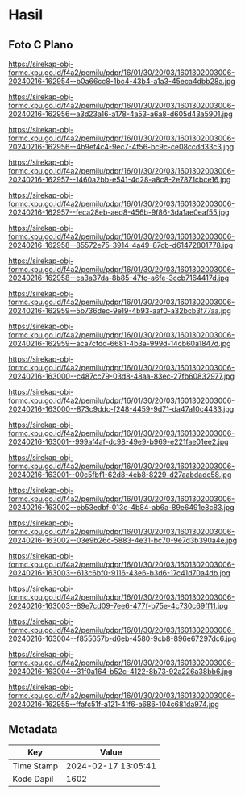 # Hasil

## Foto C Plano

https://sirekap-obj-formc.kpu.go.id/f4a2/pemilu/pdpr/16/01/30/20/03/1601302003006-20240216-162954--b0a66cc8-1bc4-43b4-a1a3-45eca4dbb28a.jpg

https://sirekap-obj-formc.kpu.go.id/f4a2/pemilu/pdpr/16/01/30/20/03/1601302003006-20240216-162956--a3d23a16-a178-4a53-a6a8-d605d43a5901.jpg

https://sirekap-obj-formc.kpu.go.id/f4a2/pemilu/pdpr/16/01/30/20/03/1601302003006-20240216-162956--4b9ef4c4-9ec7-4f56-bc9c-ce08ccdd33c3.jpg

https://sirekap-obj-formc.kpu.go.id/f4a2/pemilu/pdpr/16/01/30/20/03/1601302003006-20240216-162957--1460a2bb-e541-4d28-a8c8-2e7871cbce16.jpg

https://sirekap-obj-formc.kpu.go.id/f4a2/pemilu/pdpr/16/01/30/20/03/1601302003006-20240216-162957--feca28eb-aed8-456b-9f86-3da1ae0eaf55.jpg

https://sirekap-obj-formc.kpu.go.id/f4a2/pemilu/pdpr/16/01/30/20/03/1601302003006-20240216-162958--85572e75-3914-4a49-87cb-d61472801778.jpg

https://sirekap-obj-formc.kpu.go.id/f4a2/pemilu/pdpr/16/01/30/20/03/1601302003006-20240216-162958--ca3a37da-8b85-47fc-a6fe-3ccb7164417d.jpg

https://sirekap-obj-formc.kpu.go.id/f4a2/pemilu/pdpr/16/01/30/20/03/1601302003006-20240216-162959--5b736dec-9e19-4b93-aaf0-a32bcb3f77aa.jpg

https://sirekap-obj-formc.kpu.go.id/f4a2/pemilu/pdpr/16/01/30/20/03/1601302003006-20240216-162959--aca7cfdd-6681-4b3a-999d-14cb60a1847d.jpg

https://sirekap-obj-formc.kpu.go.id/f4a2/pemilu/pdpr/16/01/30/20/03/1601302003006-20240216-163000--c487cc79-03d8-48aa-83ec-27fb60832977.jpg

https://sirekap-obj-formc.kpu.go.id/f4a2/pemilu/pdpr/16/01/30/20/03/1601302003006-20240216-163000--873c9ddc-f248-4459-9d71-da47a10c4433.jpg

https://sirekap-obj-formc.kpu.go.id/f4a2/pemilu/pdpr/16/01/30/20/03/1601302003006-20240216-163001--999af4af-dc98-49e9-b969-e221fae01ee2.jpg

https://sirekap-obj-formc.kpu.go.id/f4a2/pemilu/pdpr/16/01/30/20/03/1601302003006-20240216-163001--00c5fbf1-62d8-4eb8-8229-d27aabdadc58.jpg

https://sirekap-obj-formc.kpu.go.id/f4a2/pemilu/pdpr/16/01/30/20/03/1601302003006-20240216-163002--eb53edbf-013c-4b84-ab6a-89e6491e8c83.jpg

https://sirekap-obj-formc.kpu.go.id/f4a2/pemilu/pdpr/16/01/30/20/03/1601302003006-20240216-163002--03e9b26c-5883-4e31-bc70-9e7d3b390a4e.jpg

https://sirekap-obj-formc.kpu.go.id/f4a2/pemilu/pdpr/16/01/30/20/03/1601302003006-20240216-163003--613c6bf0-9116-43e6-b3d6-17c41d70a4db.jpg

https://sirekap-obj-formc.kpu.go.id/f4a2/pemilu/pdpr/16/01/30/20/03/1601302003006-20240216-163003--89e7cd09-7ee6-477f-b75e-4c730c69ff11.jpg

https://sirekap-obj-formc.kpu.go.id/f4a2/pemilu/pdpr/16/01/30/20/03/1601302003006-20240216-163004--f855657b-d6eb-4580-9cb8-896e67297dc6.jpg

https://sirekap-obj-formc.kpu.go.id/f4a2/pemilu/pdpr/16/01/30/20/03/1601302003006-20240216-163004--31f0a164-b52c-4122-8b73-92a226a38bb6.jpg

https://sirekap-obj-formc.kpu.go.id/f4a2/pemilu/pdpr/16/01/30/20/03/1601302003006-20240216-162955--ffafc51f-a121-41f6-a686-104c681da974.jpg


## Metadata

| Key        | Value               |
| ---------- | ------------------- |
| Time Stamp | 2024-02-17 13:05:41 |
| Kode Dapil | 1602                |



